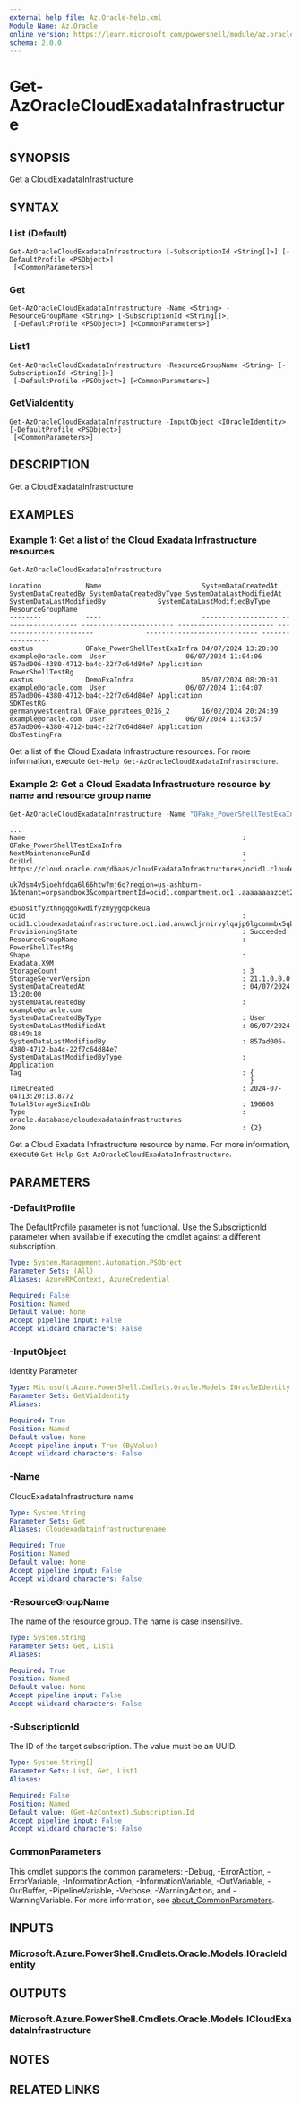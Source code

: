 ```yaml
---
external help file: Az.Oracle-help.xml
Module Name: Az.Oracle
online version: https://learn.microsoft.com/powershell/module/az.oracle/get-azoraclecloudexadatainfrastructure
schema: 2.0.0
---
```


# Get-AzOracleCloudExadataInfrastructure

## SYNOPSIS
Get a CloudExadataInfrastructure

## SYNTAX

### List (Default)
```
Get-AzOracleCloudExadataInfrastructure [-SubscriptionId <String[]>] [-DefaultProfile <PSObject>]
 [<CommonParameters>]
```

### Get
```
Get-AzOracleCloudExadataInfrastructure -Name <String> -ResourceGroupName <String> [-SubscriptionId <String[]>]
 [-DefaultProfile <PSObject>] [<CommonParameters>]
```

### List1
```
Get-AzOracleCloudExadataInfrastructure -ResourceGroupName <String> [-SubscriptionId <String[]>]
 [-DefaultProfile <PSObject>] [<CommonParameters>]
```

### GetViaIdentity
```
Get-AzOracleCloudExadataInfrastructure -InputObject <IOracleIdentity> [-DefaultProfile <PSObject>]
 [<CommonParameters>]
```

## DESCRIPTION
Get a CloudExadataInfrastructure

## EXAMPLES

### Example 1: Get a list of the Cloud Exadata Infrastructure resources
```powershell
Get-AzOracleCloudExadataInfrastructure
```

```output
Location           Name                         SystemDataCreatedAt SystemDataCreatedBy SystemDataCreatedByType SystemDataLastModifiedAt SystemDataLastModifiedBy             SystemDataLastModifiedByType ResourceGroupName
--------           ----                         ------------------- ------------------- ----------------------- ------------------------ ------------------------             ---------------------------- -----------------
eastus             OFake_PowerShellTestExaInfra 04/07/2024 13:20:00 example@oracle.com  User                    06/07/2024 11:04:06      857ad006-4380-4712-ba4c-22f7c64d84e7 Application                  PowerShellTestRg
eastus             DemoExaInfra                 05/07/2024 08:20:01 example@oracle.com  User                    06/07/2024 11:04:07      857ad006-4380-4712-ba4c-22f7c64d84e7 Application                  SDKTestRG
germanywestcentral OFake_ppratees_0216_2        16/02/2024 20:24:39 example@oracle.com  User                    06/07/2024 11:03:57      857ad006-4380-4712-ba4c-22f7c64d84e7 Application                  ObsTestingFra
```

Get a list of the Cloud Exadata Infrastructure resources.
For more information, execute `Get-Help Get-AzOracleCloudExadataInfrastructure`.

### Example 2: Get a Cloud Exadata Infrastructure resource by name and resource group name
```powershell
Get-AzOracleCloudExadataInfrastructure -Name "OFake_PowerShellTestExaInfra" -ResourceGroupName "PowerShellTestRg"
```

```output
...
Name                                                      : OFake_PowerShellTestExaInfra
NextMaintenanceRunId                                      : 
OciUrl                                                    : https://cloud.oracle.com/dbaas/cloudExadataInfrastructures/ocid1.cloudexadatainfrastructure.oc1.iad.anuwcljrnirvylqajp6lgcommbx5qbu
                                                            uk7dsm4y5ioehfdqa6l66htw7mj6q?region=us-ashburn-1&tenant=orpsandbox3&compartmentId=ocid1.compartment.oc1..aaaaaaaazcet2jt2uowjtgxsa
                                                            e5uositfy2thngqgokwdifyzmyygdpckeua
Ocid                                                      : ocid1.cloudexadatainfrastructure.oc1.iad.anuwcljrnirvylqajp6lgcommbx5qbuuk7dsm4y5ioehfdqa6l66htw7mj6q
ProvisioningState                                         : Succeeded
ResourceGroupName                                         : PowerShellTestRg
Shape                                                     : Exadata.X9M
StorageCount                                              : 3
StorageServerVersion                                      : 21.1.0.0.0
SystemDataCreatedAt                                       : 04/07/2024 13:20:00
SystemDataCreatedBy                                       : example@oracle.com
SystemDataCreatedByType                                   : User
SystemDataLastModifiedAt                                  : 06/07/2024 08:49:18
SystemDataLastModifiedBy                                  : 857ad006-4380-4712-ba4c-22f7c64d84e7
SystemDataLastModifiedByType                              : Application
Tag                                                       : {
                                                            }
TimeCreated                                               : 2024-07-04T13:20:13.877Z
TotalStorageSizeInGb                                      : 196608
Type                                                      : oracle.database/cloudexadatainfrastructures
Zone                                                      : {2}
```

Get a Cloud Exadata Infrastructure resource by name.
For more information, execute `Get-Help Get-AzOracleCloudExadataInfrastructure`.

## PARAMETERS

### -DefaultProfile
The DefaultProfile parameter is not functional.
Use the SubscriptionId parameter when available if executing the cmdlet against a different subscription.

```yaml
Type: System.Management.Automation.PSObject
Parameter Sets: (All)
Aliases: AzureRMContext, AzureCredential

Required: False
Position: Named
Default value: None
Accept pipeline input: False
Accept wildcard characters: False
```

### -InputObject
Identity Parameter

```yaml
Type: Microsoft.Azure.PowerShell.Cmdlets.Oracle.Models.IOracleIdentity
Parameter Sets: GetViaIdentity
Aliases:

Required: True
Position: Named
Default value: None
Accept pipeline input: True (ByValue)
Accept wildcard characters: False
```

### -Name
CloudExadataInfrastructure name

```yaml
Type: System.String
Parameter Sets: Get
Aliases: Cloudexadatainfrastructurename

Required: True
Position: Named
Default value: None
Accept pipeline input: False
Accept wildcard characters: False
```

### -ResourceGroupName
The name of the resource group.
The name is case insensitive.

```yaml
Type: System.String
Parameter Sets: Get, List1
Aliases:

Required: True
Position: Named
Default value: None
Accept pipeline input: False
Accept wildcard characters: False
```

### -SubscriptionId
The ID of the target subscription.
The value must be an UUID.

```yaml
Type: System.String[]
Parameter Sets: List, Get, List1
Aliases:

Required: False
Position: Named
Default value: (Get-AzContext).Subscription.Id
Accept pipeline input: False
Accept wildcard characters: False
```

### CommonParameters
This cmdlet supports the common parameters: -Debug, -ErrorAction, -ErrorVariable, -InformationAction, -InformationVariable, -OutVariable, -OutBuffer, -PipelineVariable, -Verbose, -WarningAction, and -WarningVariable. For more information, see [about_CommonParameters](http://go.microsoft.com/fwlink/?LinkID=113216).

## INPUTS

### Microsoft.Azure.PowerShell.Cmdlets.Oracle.Models.IOracleIdentity

## OUTPUTS

### Microsoft.Azure.PowerShell.Cmdlets.Oracle.Models.ICloudExadataInfrastructure

## NOTES

## RELATED LINKS
